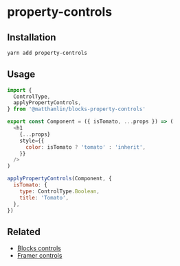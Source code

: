 # property-controls

## Installation

```sh
yarn add property-controls
```

## Usage

```js
import {
  ControlType,
  applyPropertyControls,
} from '@matthamlin/blocks-property-controls'

export const Component = ({ isTomato, ...props }) => (
  <h1
    {...props}
    style={{
      color: isTomato ? 'tomato' : 'inherit',
    }}
  />
)

applyPropertyControls(Component, {
  isTomato: {
    type: ControlType.Boolean,
    title: 'Tomato',
  },
})
```

## Related

- [Blocks controls](https://blocks-ui.com/docs/controls/)
- [Framer controls](https://www.framer.com/api/property-controls/)
